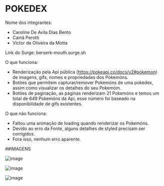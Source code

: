 # POKEDEX

Nome dos integrantes: 
- Caroline De Avila Dias Bento
- Cainã Perotti
- Victor de Oliveira da Motta

Link do Surge: berserk-mouth.surge.sh

O que funciona:
- Renderização pela Api pública (https://pokeapi.co/docs/v2#pokemon) de imagens, gifs, nomes e propriedades dos Pokemóns.
- Botões que permitem capturar/remover Pokemóns de uma pokedex, assim como visualizar os detalhes do seu Pokemóm.
- Botões de paginação, as páginas renderizam 21 Pokemóns e temos um total de 649 Pokemóns da Api, esse número foi baseado na disponibilidade de gifs existentes.

O que não funciona: 
- Faltou uma animação de loading quando renderizar os Pokemóns.
- Devido ao erro da Fonte, alguns detalhes de styled precisam ser corrigidos.
- Fora isso, nenhum erro aparente.

##IMAGENS

![image](https://user-images.githubusercontent.com/102264452/189549587-75e9c80d-7dd6-4876-bf2d-2a73e997bc72.png)

![image](https://user-images.githubusercontent.com/102264452/189549600-ec2af067-a61e-4f1d-93f4-38e0c59bda6c.png)

![image](https://user-images.githubusercontent.com/102264452/189549617-c39450e0-6380-4fff-ac01-f8deb67e6741.png)



